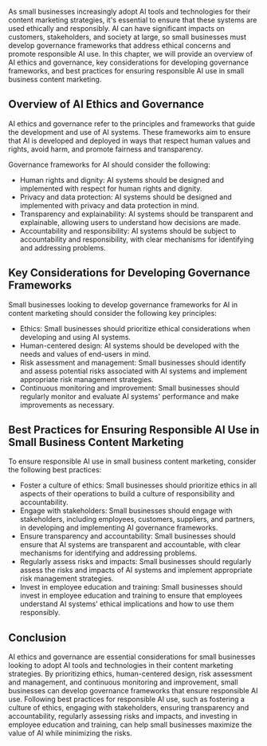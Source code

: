 
As small businesses increasingly adopt AI tools and technologies for their content marketing strategies, it's essential to ensure that these systems are used ethically and responsibly. AI can have significant impacts on customers, stakeholders, and society at large, so small businesses must develop governance frameworks that address ethical concerns and promote responsible AI use. In this chapter, we will provide an overview of AI ethics and governance, key considerations for developing governance frameworks, and best practices for ensuring responsible AI use in small business content marketing.

Overview of AI Ethics and Governance
------------------------------------

AI ethics and governance refer to the principles and frameworks that guide the development and use of AI systems. These frameworks aim to ensure that AI is developed and deployed in ways that respect human values and rights, avoid harm, and promote fairness and transparency.

Governance frameworks for AI should consider the following:

* Human rights and dignity: AI systems should be designed and implemented with respect for human rights and dignity.
* Privacy and data protection: AI systems should be designed and implemented with privacy and data protection in mind.
* Transparency and explainability: AI systems should be transparent and explainable, allowing users to understand how decisions are made.
* Accountability and responsibility: AI systems should be subject to accountability and responsibility, with clear mechanisms for identifying and addressing problems.

Key Considerations for Developing Governance Frameworks
-------------------------------------------------------

Small businesses looking to develop governance frameworks for AI in content marketing should consider the following key principles:

* Ethics: Small businesses should prioritize ethical considerations when developing and using AI systems.
* Human-centered design: AI systems should be developed with the needs and values of end-users in mind.
* Risk assessment and management: Small businesses should identify and assess potential risks associated with AI systems and implement appropriate risk management strategies.
* Continuous monitoring and improvement: Small businesses should regularly monitor and evaluate AI systems' performance and make improvements as necessary.

Best Practices for Ensuring Responsible AI Use in Small Business Content Marketing
----------------------------------------------------------------------------------

To ensure responsible AI use in small business content marketing, consider the following best practices:

* Foster a culture of ethics: Small businesses should prioritize ethics in all aspects of their operations to build a culture of responsibility and accountability.
* Engage with stakeholders: Small businesses should engage with stakeholders, including employees, customers, suppliers, and partners, in developing and implementing AI governance frameworks.
* Ensure transparency and accountability: Small businesses should ensure that AI systems are transparent and accountable, with clear mechanisms for identifying and addressing problems.
* Regularly assess risks and impacts: Small businesses should regularly assess the risks and impacts of AI systems and implement appropriate risk management strategies.
* Invest in employee education and training: Small businesses should invest in employee education and training to ensure that employees understand AI systems' ethical implications and how to use them responsibly.

Conclusion
----------

AI ethics and governance are essential considerations for small businesses looking to adopt AI tools and technologies in their content marketing strategies. By prioritizing ethics, human-centered design, risk assessment and management, and continuous monitoring and improvement, small businesses can develop governance frameworks that ensure responsible AI use. Following best practices for responsible AI use, such as fostering a culture of ethics, engaging with stakeholders, ensuring transparency and accountability, regularly assessing risks and impacts, and investing in employee education and training, can help small businesses maximize the value of AI while minimizing the risks.
